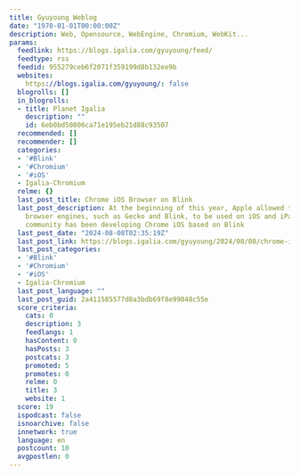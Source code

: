 ```yaml
---
title: Gyuyoung Weblog
date: "1970-01-01T00:00:00Z"
description: Web, Opensource, WebEngine, Chromium, WebKit...
params:
  feedlink: https://blogs.igalia.com/gyuyoung/feed/
  feedtype: rss
  feedid: 955279ceb6f2071f359199d8b132ee9b
  websites:
    https://blogs.igalia.com/gyuyoung/: false
  blogrolls: []
  in_blogrolls:
  - title: Planet Igalia
    description: ""
    id: 6eb0bd50806ca71e195eb21d88c93507
  recommended: []
  recommender: []
  categories:
  - '#Blink'
  - '#Chromium'
  - '#iOS'
  - Igalia-Chromium
  relme: {}
  last_post_title: Chrome iOS Browser on Blink
  last_post_description: At the beginning of this year, Apple allowed third-party
    browser engines, such as Gecko and Blink, to be used on iOS and iPadOS. The Chromium
    community has been developing Chrome iOS based on Blink
  last_post_date: "2024-08-08T02:35:19Z"
  last_post_link: https://blogs.igalia.com/gyuyoung/2024/08/08/chrome-ios-browser-on-blink/
  last_post_categories:
  - '#Blink'
  - '#Chromium'
  - '#iOS'
  - Igalia-Chromium
  last_post_language: ""
  last_post_guid: 2a411585577d8a3bdb69f8e99048c55e
  score_criteria:
    cats: 0
    description: 3
    feedlangs: 1
    hasContent: 0
    hasPosts: 3
    postcats: 3
    promoted: 5
    promotes: 0
    relme: 0
    title: 3
    website: 1
  score: 19
  ispodcast: false
  isnoarchive: false
  innetwork: true
  language: en
  postcount: 10
  avgpostlen: 0
---
```

